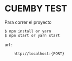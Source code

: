 # CUEMBY TEST 


Para correr el proyecto 


```
$ npm install or yarn
$ npm start or yarn start
```



url :


```
    http://localhost:{PORT}

```
